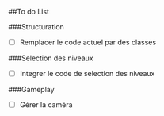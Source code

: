 ##To do List

###Structuration
- [ ] Remplacer le code actuel par des classes

###Selection des niveaux
- [ ] Integrer le code de selection des niveaux

###Gameplay
- [ ] Gérer la caméra



